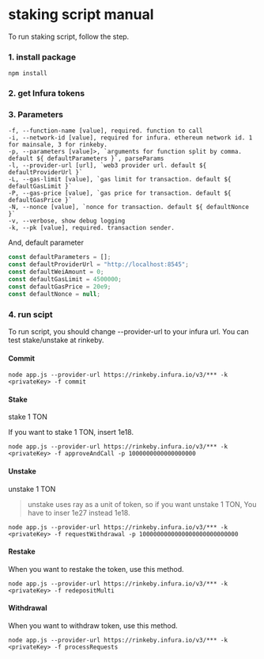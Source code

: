 # staking script manual
To run staking script, follow the step.

### 1. install package
```
npm install
```
### 2. get Infura tokens

### 3. Parameters

```
-f, --function-name [value], required. function to call
-i, --network-id [value], required for infura. ethereum network id. 1 for mainsale, 3 for rinkeby.
-p, --parameters [value]>, `arguments for function split by comma. default ${ defaultParameters }`, parseParams
-l, --provider-url [url], `web3 provider url. default ${ defaultProviderUrl }`
-L, --gas-limit [value], `gas limit for transaction. default ${ defaultGasLimit }`
-P, --gas-price [value], `gas price for transaction. default ${ defaultGasPrice }`
-N, --nonce [value], `nonce for transaction. default ${ defaultNonce }`
-v, --verbose, show debug logging
-k, --pk [value], required. transaction sender.
```

And, default parameter
```javascript
const defaultParameters = [];
const defaultProviderUrl = "http://localhost:8545";
const defaultWeiAmount = 0;
const defaultGasLimit = 4500000;
const defaultGasPrice = 20e9;
const defaultNonce = null;
```
### 4. run scipt
To run script, you should change --provider-url to your infura url. You can test stake/unstake at rinkeby.

#### Commit
```
node app.js --provider-url https://rinkeby.infura.io/v3/*** -k <privateKey> -f commit
```
#### Stake
stake 1 TON

If you want to stake 1 TON, insert 1e18.
```
node app.js --provider-url https://rinkeby.infura.io/v3/*** -k <privateKey> -f approveAndCall -p 1000000000000000000
```

#### Unstake
unstake 1 TON

> unstake uses ray as a unit of token, so if you want unstake 1 TON, You have to inser 1e27 instead 1e18.
```
node app.js --provider-url https://rinkeby.infura.io/v3/*** -k <privateKey> -f requestWithdrawal -p 1000000000000000000000000000
```

#### Restake
When you want to restake the token, use this method.
```
node app.js --provider-url https://rinkeby.infura.io/v3/*** -k <privateKey> -f redepositMulti
```

#### Withdrawal
When you want to withdraw token, use this method.
```
node app.js --provider-url https://rinkeby.infura.io/v3/*** -k <privateKey> -f processRequests
```